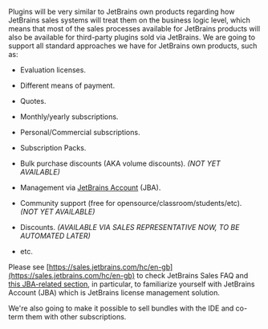 [//]: # (title: JetBrains Sales Systems - features for third-party plugins)

Plugins will be very similar to JetBrains own products regarding how JetBrains sales systems will treat them on the business logic level, which means that most of the sales processes available for JetBrains products will also be available for third-party plugins sold via JetBrains. We are going to support all standard approaches we have for JetBrains own products, such as:

* Evaluation licenses.

* Different means of payment.

* Quotes.

* Monthly/yearly subscriptions.

* Personal/Commercial subscriptions.

* Subscription Packs.

* Bulk purchase discounts (AKA volume discounts). *(NOT YET AVAILABLE)*

* Management via [JetBrains Account](https://account.jetbrains.com) (JBA).

* Community support (free for opensource/classroom/students/etc). *(NOT YET AVAILABLE)*

* Discounts. *(AVAILABLE VIA SALES REPRESENTATIVE NOW, TO BE AUTOMATED LATER)*

* etc.

Please see [https://sales.jetbrains.com/hc/en-gb](https://sales.jetbrains.com/hc/en-gb) to check JetBrains Sales FAQ and [this JBA-related section](https://sales.jetbrains.com/hc/en-gb/categories/200934669-JetBrains-Account-Help), in particular, to familiarize yourself with JetBrains Account (JBA) which is JetBrains license management solution.

We're also going to make it possible to sell bundles with the IDE and co-term them with other subscriptions.
